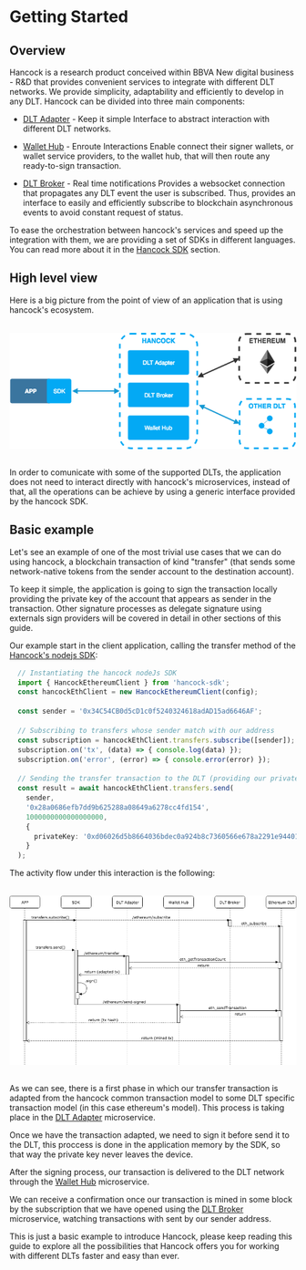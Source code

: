 # Getting Started

## Overview

Hancock is a research product conceived within BBVA New digital business - R&D that provides convenient services to integrate with different DLT networks. We provide simplicity, adaptability and efficiently to develop in any DLT. Hancock can be divided into three main components:

- [DLT Adapter](../dlt-adapter/) - Keep it simple
Interface to abstract interaction with different DLT networks.

- [Wallet Hub](../wallet-hub/) - Enroute Interactions
Enable connect their signer wallets, or wallet service providers, to the wallet hub, that will then route any ready-to-sign transaction.

- [DLT Broker](../dlt-broker/) - Real time notifications
Provides a websocket connection that propagates any DLT event the user is subscribed. Thus, provides an interface to easily and efficiently subscribe to blockchain asynchronous events to avoid constant request of status.

To ease the orchestration between hancock's services and speed up the integration with them, we are providing a set of SDKs in different languages. You can read more about it in the [Hancock SDK](../sdk/) section.

## High level view

Here is a big picture from the point of view of an application that is using hancock's ecosystem.

<img style="display: block; margin: 2rem auto" alt="Hancock high level view" src="../../img/hancock_dia1.png">

In order to comunicate with some of the supported DLTs, the application does not need to interact directly with hancock's microservices, instead of that, all the operations can be achieve by using a generic interface provided by the hancock SDK.

## Basic example

Let's see an example of one of the most trivial use cases that we can do using hancock, a blockchain transaction of kind "transfer" (that sends some network-native tokens from the sender account to the destination account).

To keep it simple, the application is going to sign the transaction locally providing the private key of the account that appears as sender in the transaction. Other signature processes as delegate signature using externals sign providers will be covered in detail in other sections of this guide.

Our example start in the client application, calling the transfer method of the [Hancock's nodejs SDK](../sdk/nodejs/):

```typescript
  // Instantiating the hancock nodeJs SDK
  import { HancockEthereumClient } from 'hancock-sdk';
  const hancockEthClient = new HancockEthereumClient(config);

  const sender = '0x34C54CB0d5cD1c0f5240324618adAD15ad6646AF';

  // Subscribing to transfers whose sender match with our address
  const subscription = hancockEthClient.transfers.subscribe([sender]);
  subscription.on('tx', (data) => { console.log(data) });
  subscription.on('error', (error) => { console.error(error) });

  // Sending the transfer transaction to the DLT (providing our private key)
  const result = await hancockEthClient.transfers.send(
    sender,
    '0x28a0686efb7dd9b625288a08649a6278cc4fd154',
    1000000000000000000,
    {
      privateKey: '0xd06026d5b8664036bdec0a924b8c7360566e678a2291e9440156365b040a7b83'
    }
  );
```

The activity flow under this interaction is the following:

<img style="display: block; margin: 2rem auto" alt="Hancock transfer flow"  src="../../img/hancock_dia2.png">

As we can see, there is a first phase in which our transfer transaction is adapted from the hancock common transaction model to some DLT specific transaction model (in this case ethereum's model). This process is taking place in the [DLT Adapter](../dlt-adapter/) microservice.

Once we have the transaction adapted, we need to sign it before send it to the DLT, this proccess is done in the application memory by the SDK, so that way the private key never leaves the device.

After the signing process, our transaction is delivered to the DLT network through the [Wallet Hub](../wallet-hub/) microservice.

We can receive a confirmation once our transaction is mined in some block by the subscription that we have opened using the [DLT Broker](../dlt-broker/) microservice, watching transactions with sent by our sender address.

This is just a basic example to introduce Hancock, please keep reading this guide to explore all the possibilities that Hancock offers you for working with different DLTs faster and easy than ever.